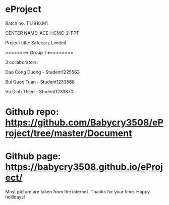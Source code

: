 # eProject
Batch no. T1.1910.M1

CENTER NAME: ACE-HCMC-2-FPT

Project title: Safecarz Limited

========> Group 1 <=========

3 collaborators:

  Dao Cong Duong - Student1225563

  Bui Quoc Tuan	- Student1233868

  Vu Dinh Thien - Student1233870

Github repo: https://github.com/Babycry3508/eProject/tree/master/Document
====================================================
Github page: https://babycry3508.github.io/eProject/
====================================================
Most picture are taken from the internet.
Thanks for your time.
Happy hollidays!


